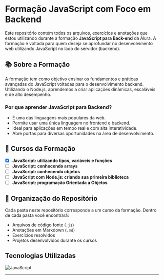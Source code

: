 
# Formação JavaScript com Foco em Backend 

Este repositório contém todos os arquivos, exercícios e anotações que estou utilizando durante a formação **JavaScript para Back-end** da Alura. A formação é voltada para quem deseja se aprofundar no desenvolvimento web utilizando JavaScript no lado do servidor (backend).

## 📚 Sobre a Formação

A formação tem como objetivo ensinar os fundamentos e práticas avançadas do JavaScript voltadas para o desenvolvimento backend. Utilizando o Node.js, aprendemos a criar aplicações dinâmicas, escaláveis e de alto desempenho.

### Por que aprender JavaScript para Backend?

- É uma das linguagens mais populares da web.
- Permite usar uma única linguagem no frontend e backend.
- Ideal para aplicações em tempo real e com alta interatividade.
- Abre portas para diversas oportunidades na área de desenvolvimento.

## 📌 Cursos da Formação

- [x] **JavaScript: utilizando tipos, variáveis e funções**
- [ ] **JavaScript: conhecendo arrays**
- [ ] **JavaScript: conhecendo objetos**
- [ ] **JavaScript com Node.js: criando sua primeira biblioteca**
- [ ] **JavaScript: programação Orientada a Objetos**

## 📁 Organização do Repositório

Cada pasta neste repositório corresponde a um curso da formação. Dentro de cada pasta você encontrará:

- Arquivos de código fonte (`.js`)
- Anotações em Markdown (`.md`)
- Exercícios resolvidos
- Projetos desenvolvidos durante os cursos

## Tecnologias Utilizadas

![JavaScript](https://img.shields.io/badge/javascript-%23323330.svg?style=for-the-badge&logo=javascript&logoColor=%23F7DF1E) 

---
